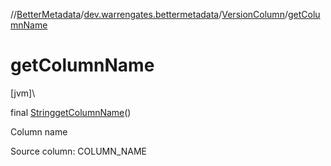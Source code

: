 //[BetterMetadata](../../../index.md)/[dev.warrengates.bettermetadata](../index.md)/[VersionColumn](index.md)/[getColumnName](get-column-name.md)

# getColumnName

[jvm]\

final [String](https://docs.oracle.com/javase/8/docs/api/java/lang/String.html)[getColumnName](get-column-name.md)()

Column name

Source column: COLUMN_NAME
